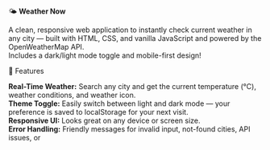 🌤️ <b>Weather Now</b> 
<br>

A clean, responsive web application to instantly check current weather in any city — built with HTML, CSS, and vanilla JavaScript and powered by the OpenWeatherMap API.<br>
Includes a dark/light mode toggle and mobile-first design!<br>

🚀 Features <br>

<b>Real-Time Weather:</b> Search any city and get the current temperature (°C), weather conditions, and weather icon.<br>
<b>Theme Toggle:</b> Easily switch between light and dark mode — your preference is saved to localStorage for your next visit.<br>
<b>Responsive UI:</b> Looks great on any device or screen size.<br>
<b>Error Handling:</b> Friendly messages for invalid input, not-found cities, API issues, or
